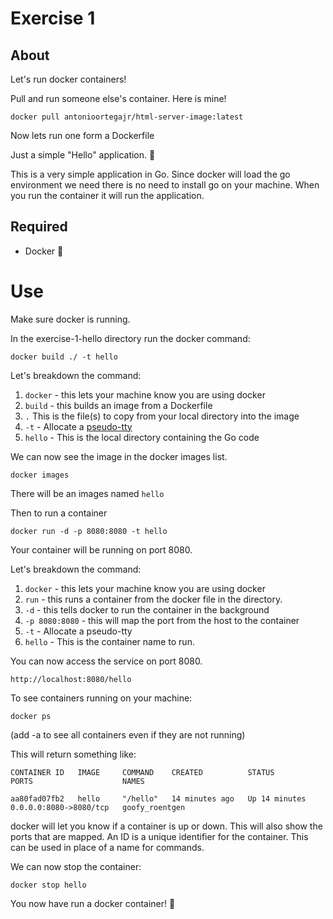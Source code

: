 # Exercise 1

## About

Let's run docker containers!

Pull and run someone else's container. Here is mine!

`docker pull antonioortegajr/html-server-image:latest`

Now lets run one form a Dockerfile

Just a simple "Hello" application. 🔰

This is a very simple application in Go. Since docker will load the go environment we need there is no need to install go on your machine. When you run the container it will run the application.



## Required

- Docker 🐳

# Use

Make sure docker is running.

In the exercise-1-hello directory run the docker command:

`docker build ./ -t hello`

Let's breakdown the command:

1. `docker` - this lets your machine know you are using docker
2. `build` - this builds an image from a Dockerfile
3. `.` This is the file(s) to copy from your local directory into the image
4. `-t` - Allocate a [pseudo-tty](https://stackoverflow.com/questions/30137135/confused-about-docker-t-option-to-allocate-a-pseudo-tty)
5. `hello` - This is the local directory containing the Go code


We can now see the image in the docker images list.

`docker images`

There will be an images named `hello`

Then to run a container

`docker run -d -p 8080:8080 -t hello`

Your container will be running on port 8080.

Let's breakdown the command:

1. `docker` - this lets your machine know you are using docker
2. `run` - this runs a container from the docker file in the directory.
3. `-d` - this tells docker to run the container in the background
4. `-p 8080:8080` - this will map the port from the host to the container
5. `-t` - Allocate a pseudo-tty
6. `hello` - This is the container name to run.

You can now access the service on port 8080.

`http://localhost:8080/hello`

To see containers running on your machine:

`docker ps`

(add -a to see all containers even if they are not running)

This will return something like: 

`CONTAINER ID   IMAGE     COMMAND    CREATED          STATUS          PORTS                    NAMES`

`aa80fad07fb2   hello     "/hello"   14 minutes ago   Up 14 minutes   0.0.0.0:8080->8080/tcp   goofy_roentgen`

docker will let you know if a container is up or down. This will also show the ports that are mapped. An ID is a unique identifier for the container. This can be used in place of a name for commands.

We can now stop the container:

`docker stop hello`

You now have run a docker container! 🚀
